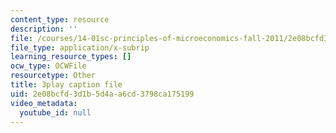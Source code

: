 ```yaml
---
content_type: resource
description: ''
file: /courses/14-01sc-principles-of-microeconomics-fall-2011/2e08bcfd3d1b5d4aa6cd3798ca175199_A6FOBdtbcz4.vtt
file_type: application/x-subrip
learning_resource_types: []
ocw_type: OCWFile
resourcetype: Other
title: 3play caption file
uid: 2e08bcfd-3d1b-5d4a-a6cd-3798ca175199
video_metadata:
  youtube_id: null
---
```

